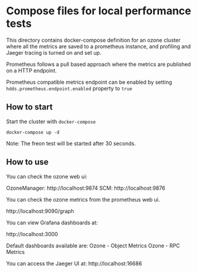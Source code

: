 <!---
  Licensed under the Apache License, Version 2.0 (the "License");
  you may not use this file except in compliance with the License.
  You may obtain a copy of the License at

   http://www.apache.org/licenses/LICENSE-2.0

  Unless required by applicable law or agreed to in writing, software
  distributed under the License is distributed on an "AS IS" BASIS,
  WITHOUT WARRANTIES OR CONDITIONS OF ANY KIND, either express or implied.
  See the License for the specific language governing permissions and
  limitations under the License. See accompanying LICENSE file.
-->

# Compose files for local performance tests

This directory contains docker-compose definition for an ozone cluster where
all the metrics are saved to a prometheus instance, and profiling and Jaeger
tracing is turned on and set up.

Prometheus follows a pull based approach where the metrics are published
 on a HTTP endpoint.

Prometheus compatible metrics endpoint can be enabled by setting `hdds.prometheus.endpoint.enabled` property to `true`

## How to start

Start the cluster with `docker-compose`

```
docker-compose up -d
```

Note: The freon test will be started after 30 seconds.

## How to use

You can check the ozone web ui:

OzoneManager: http://localhost:9874
SCM: http://localhost:9876

You can check the ozone metrics from the prometheus web ui.

http://localhost:9090/graph

You can view Grafana dashboards at:

http://localhost:3000

Default dashboards available are:
Ozone - Object Metrics
Ozone - RPC Metrics

You can access the Jaeger UI at:
http://localhost:16686